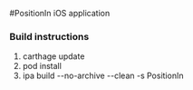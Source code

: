 #PositionIn iOS application


### Build instructions

1. carthage update
2. pod install
3. ipa build --no-archive --clean -s PositionIn